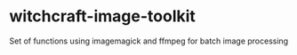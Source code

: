 # witchcraft-image-toolkit
Set of functions using imagemagick and ffmpeg for batch image processing
